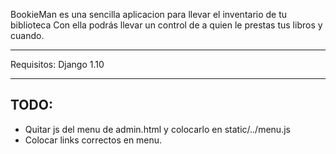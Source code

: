 BookieMan es una sencilla aplicacion para llevar el inventario de tu biblioteca
Con ella podrás llevar un control de a quien le prestas tus libros y cuando.

-------------------------------------------

Requisitos:
Django 1.10

-------------------------------------------

TODO:
-----

* Quitar js del menu de admin.html y colocarlo en static/../menu.js
* Colocar links correctos en menu.

